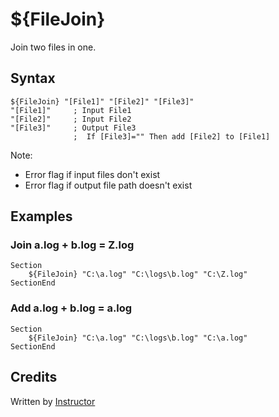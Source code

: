 # ${FileJoin}

Join two files in one.

## Syntax

    ${FileJoin} "[File1]" "[File2]" "[File3]"
    "[File1]"     ; Input File1
    "[File2]"     ; Input File2
    "[File3]"     ; Output File3
                  ;  If [File3]="" Then add [File2] to [File1]

Note:

- Error flag if input files don't exist 
- Error flag if output file path doesn't exist

## Examples 

### Join a.log + b.log = Z.log

    Section
        ${FileJoin} "C:\a.log" "C:\logs\b.log" "C:\Z.log"
    SectionEnd

### Add a.log + b.log = a.log

    Section
        ${FileJoin} "C:\a.log" "C:\logs\b.log" "C:\a.log"
    SectionEnd

## Credits

Written by [Instructor][1]

[1]: http://nsis.sourceforge.net/User:Instructor